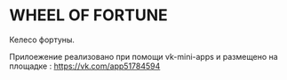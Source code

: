 # WHEEL OF FORTUNE 

Келесо фортуны. 


Прилоежение реализовано при помощи vk-mini-apps и размещено на площадке : https://vk.com/app51784594

